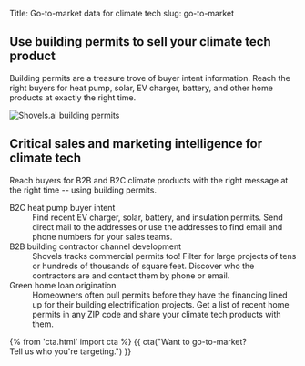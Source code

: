 Title: Go-to-market data for climate tech
slug: go-to-market

<!-- hero -->
<section class="hero_container">
  <div class="hero_text-container">
    <h1 class="hero_title">Use building permits to sell your climate tech product
    </h1>
    <p class="hero_description">Building permits are a treasure trove of buyer intent information. Reach the right buyers for heat pump, solar, EV charger, battery, and other home products at exactly the right time.
    </p>
  </div>
  <div class="hero_image-container">
    <img class="max-h-[400px]" src="theme/images/gtm/hero.svg" alt="Shovels.ai building permits">
  </div>
</section>
<!-- elaboration -->
<section class="my-24">
  <div class="mx-auto max-w-7xl px-6">
    <div class="mx-auto max-w-2xl text-center">
      <h2 class="text-3xl font-bold tracking-tight text-gray-900 sm:text-4xl">Critical sales and marketing intelligence for climate tech</h2>
      <p class="mt-6 text-lg leading-8 text-gray-600">Reach buyers for B2B and B2C climate products with the right message at the right time -- using building permits.</p>
    </div>
    <!-- 'table' -->
    <dl class="mx-auto mt-16 max-w-4xl">
      <div class="border border-gray-900 bg-white my-2 p-10 flex flex-col md:flex-row">
        <dt class="flex-1  text-gray-900 text-2xl">B2C heat pump buyer intent</dt>
        <dd class="flex-1 mt-5 md:mt-1 text-gray-600">Find recent EV charger, solar, battery, and insulation permits. Send direct mail to the addresses or use the addresses to find email and phone numbers for your sales teams.
        </dd>
      </div>
      <div class="border border-gray-900 bg-white my-2 p-10 flex flex-col md:flex-row">
        <dt class="flex-1  text-gray-900 text-2xl">B2B building contractor channel development</dt>
        <dd class="flex-1 mt-5 md:mt-1 text-gray-600">Shovels tracks commercial permits too! Filter for large projects of tens or hundreds of thousands of square feet. Discover who the contractors are and contact them by phone or email.</dd>
      </div>
      <div class="border border-gray-900 bg-white my-2 p-10 flex flex-col md:flex-row">
        <dt class="flex-1  text-gray-900 text-2xl">Green home loan origination</dt>
        <dd class="flex-1 mt-5 md:mt-1 text-gray-600">Homeowners often pull permits before they have the financing lined up for their building electrification projects. Get a list of recent home  permits in any ZIP code and share your climate tech products with them.</dd>
      </div>
    </dl>
  </div>
</section>
<section class="bg-emerald-800 text-center">
  <div class="mx-auto max-w-7xl px-6 py-24 sm:py-28 lg:items-center lg:justify-between lg:px-8">
    {% from 'cta.html' import cta %} 
    {{ cta("Want to go-to-market?<br>Tell us who you're targeting.") }}
  </div>
</section>
